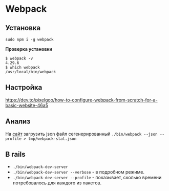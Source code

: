 # Webpack

## Установка

`sudo npm i -g webpack`

__Проверка установки__

```
$ webpack -v
4.29.6
$ which webpack
/usr/local/bin/webpack
```

## Настройка

https://dev.to/pixelgoo/how-to-configure-webpack-from-scratch-for-a-basic-website-46a5

## Анализ

На [сайт](http://webpack.github.io/analyse/) загрузить json файл сегенерированный `./bin/webpack --json --profile > tmp/webpack-stat.json`

## В rails

* `./bin/webpack-dev-server`
* `./bin/webpack-dev-server --verbose` - в подробном режиме.
* `./bin/webpack-dev-server --profile` - показывает, сколько времени потребовалось для каждого из пакетов.
